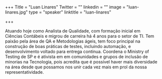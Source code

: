 +++
Title = "Luan Linares"
Twitter = ""
linkedin = ""
image = "luan-linares.jpg"
type = "speaker"
linktitle = "luan-linares"

+++

Atuando hoje como Analista de Qualidade, com formação inicial em Ciências Contábeis e migrou de carreira há 4 anos para o setor de TI.
Tem paixão pela área de QA e Metodologias ágeis, tem foco principal na construção de boas práticas de testes, incluindo automação, e desenvolvimento voltado para entrega contínua.
Coordena o Ministry of Testing de SP e é ativista em em comunidades e grupos de inclusão de minorias na Tecnologia, pois acredita que é possível haver mais diversidade na área desde que possamos nos unir cada vez mais em prol da nossa representatividade.